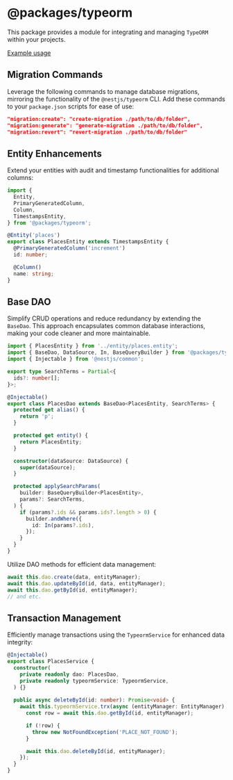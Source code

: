 # @packages/typeorm

This package provides a module for integrating and managing `TypeORM` within your projects.

[Example usage](https://github.com/RazumRu/example-application)

## Migration Commands

Leverage the following commands to manage database migrations, mirroring the functionality of the `@nestjs/typeorm` CLI. Add these commands to your `package.json` scripts for ease of use:


```json
"migration:create": "create-migration ./path/to/db/folder",
"migration:generate": "generate-migration ./path/to/db/folder",
"migration:revert": "revert-migration ./path/to/db/folder"
```

## Entity Enhancements

Extend your entities with audit and timestamp functionalities for additional columns:

```typescript
import {
  Entity,
  PrimaryGeneratedColumn,
  Column,
  TimestampsEntity,
} from '@packages/typeorm';

@Entity('places')
export class PlacesEntity extends TimestampsEntity {
  @PrimaryGeneratedColumn('increment')
  id: number;

  @Column()
  name: string;
}

```

## Base DAO

Simplify CRUD operations and reduce redundancy by extending the `BaseDao`. This approach encapsulates common database interactions, making your code cleaner and more maintainable.

```typescript
import { PlacesEntity } from '../entity/places.entity';
import { BaseDao, DataSource, In, BaseQueryBuilder } from '@packages/typeorm';
import { Injectable } from '@nestjs/common';

export type SearchTerms = Partial<{
  ids?: number[];
}>;

@Injectable()
export class PlacesDao extends BaseDao<PlacesEntity, SearchTerms> {
  protected get alias() {
    return 'p';
  }

  protected get entity() {
    return PlacesEntity;
  }

  constructor(dataSource: DataSource) {
    super(dataSource);
  }

  protected applySearchParams(
    builder: BaseQueryBuilder<PlacesEntity>,
    params?: SearchTerms,
  ) {
    if (params?.ids && params.ids?.length > 0) {
      builder.andWhere({
        id: In(params?.ids),
      });
    }
  }
}

```

Utilize DAO methods for efficient data management:

```typescript
await this.dao.create(data, entityManager);
await this.dao.updateById(id, data, entityManager);
await this.dao.getById(id, entityManager);
// and etc.

```

## Transaction Management

Efficiently manage transactions using the `TypeormService` for enhanced data integrity:

```typescript
@Injectable()
export class PlacesService {
  constructor(
    private readonly dao: PlacesDao,
    private readonly typeormService: TypeormService,
  ) {}
  
  public async deleteById(id: number): Promise<void> {
    await this.typeormService.trx(async (entityManager: EntityManager) => {
      const row = await this.dao.getById(id, entityManager);

      if (!row) {
        throw new NotFoundException('PLACE_NOT_FOUND');
      }

      await this.dao.deleteById(id, entityManager);
    });
  }
}

```


